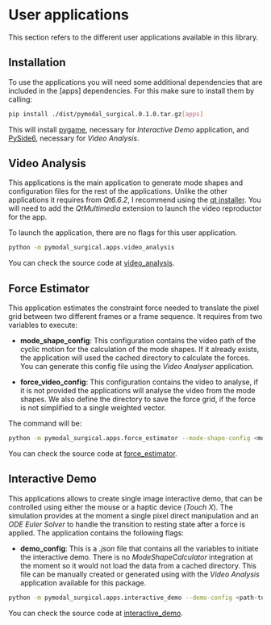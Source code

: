 # User applications

This section refers to the different user applications available in this library.

## Installation

To use the applications you will need some additional dependencies that are included in the [apps] dependencies. For this make sure to install them by calling:

```sh
pip install ./dist/pymodal_surgical.0.1.0.tar.gz[apps]
```

This will install [pygame](https://www.pygame.org/news), necessary for *Interactive Demo* application, and [PySide6](https://pypi.org/project/PySide6/), necessary for *Video Analysis*.

## Video Analysis


This applications is the main application to generate mode shapes and configuration files for the rest of the applications. Unlike the other applications it requires from *Qt6.6.2*, I recommend using the [qt installer](https://download.qt.io/official_releases/online_installers/). You will need to add the *QtMultimedia* extension to launch the video reproductor for the app. 

To launch the application, there are no flags for this user application.    

```sh
python -m pymodal_surgical.apps.video_analysis
```

You can check the source code at [video_analysis](video_analysis).

## Force Estimator

This application estimates the constraint force needed to translate the pixel grid between two different frames or a frame sequence. It requires from two variables to execute:

* **mode_shape_config**: This configuration contains the video path of the cyclic motion for the calculation of the mode shapes. If it already exists, the application will used the cached directory to calculate the forces. You can generate this config file using the *Video Analyser* application.

* **force_video_config**: This configuration contains the video to analyse, if it is not provided the applications will analyse the video from the mode shapes. We also define the directory to save the force grid, if the force is not simplified to a single weighted vector.

The command will be:

```sh
python -m pymodal_surgical.apps.force_estimator --mode-shape-config <mode-shape-config-dict> --force-video-config <force-video-config-dict>
```

You can check the source code at [force_estimator](force_estimator).

## Interactive Demo

This applications allows to create single image interactive demo, that can be controlled using either the mouse or a haptic device (*Touch X*). The simulation provides at the moment a single pixel direct manipulation and an *ODE Euler Solver* to handle the transition to resting state after a force is applied. The application contains the following flags:

* **demo_config**: This is a *.json* file that contains all the variables to initiate the interactive demo. There is no *ModeShapeCalculator* integration at the moment so it would not load the data from a cached directory. This file can be manually created or generated using with the *Video Analysis* application available for this package.

```sh
python -m pymodal_surgical.apps.interactive_demo --demo-config <path-to-config-file>
```

You can check the source code at [interactive_demo](interactive_demo).

